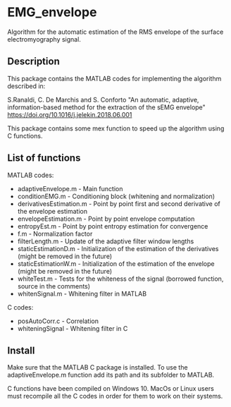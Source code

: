 # EMG_envelope
Algorithm for the automatic estimation of the RMS envelope of the surface electromyography signal.

## Description

This package contains the MATLAB codes for implementing the algorithm described in:

S.Ranaldi, C. De Marchis and S. Conforto "An automatic, adaptive, information-based method for the extraction of the sEMG envelope"
https://doi.org/10.1016/j.jelekin.2018.06.001

This package contains some mex function to speed up the algorithm using C functions.

## List of functions

MATLAB codes:

* adaptiveEnvelope.m - Main function
* conditionEMG.m - Conditioning block (whitening and normalization)
* derivativesEstimation.m - Point by point first and second derivative of the envelope estimation
* envelopeEstimation.m - Point by point envelope computation
* entropyEst.m - Point by point entropy estimation for convergence
* f.m - Normalization factor
* filterLength.m - Update of the adaptive filter window lengths
* staticEstimationD.m - Initialization of the estimation of the derivatives (might be removed in the future)
* staticEstimationW.m - Initialization of the estimation of the envelope (might be removed in the future)
* whiteTest.m - Tests for the whiteness of the signal (borrowed function, source in the comments)
* whitenSignal.m - Whitening filter in MATLAB

C codes:

* posAutoCorr.c - Correlation
* whiteningSignal - Whitening filter in C

## Install

Make sure that the MATLAB C package is installed. To use the adaptiveEnvelope.m function add its path and its subfolder to MATLAB.

C functions have been compiled on Windows 10. MacOs or Linux users must recompile all the C codes in order for them to work on their systems.

